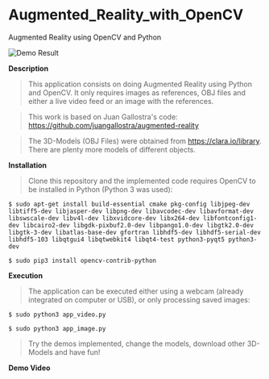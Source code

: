 # Augmented_Reality_with_OpenCV
Augmented Reality using OpenCV and Python

![Demo Result](https://github.com/kranok-dev/Augmented_Reality_with_OpenCV/blob/master/Results.jpg?raw=true)

**Description**                                                               
> This application consists on doing Augmented Reality using Python and OpenCV. It only requires images as references, OBJ files and either a live video feed or an image with the references. 

> This work is based on Juan Gallostra's code:
> https://github.com/juangallostra/augmented-reality

> The 3D-Models (OBJ Files) were obtained from https://clara.io/library. There are plenty more models of different objects.

**Installation**
> Clone this repository and the implemented code requires OpenCV to be installed in Python (Python 3 was used):
  ```
  $ sudo apt-get install build-essential cmake pkg-config libjpeg-dev libtiff5-dev libjasper-dev libpng-dev libavcodec-dev libavformat-dev libswscale-dev libv4l-dev libxvidcore-dev libx264-dev libfontconfig1-dev libcairo2-dev libgdk-pixbuf2.0-dev libpango1.0-dev libgtk2.0-dev libgtk-3-dev libatlas-base-dev gfortran libhdf5-dev libhdf5-serial-dev libhdf5-103 libqtgui4 libqtwebkit4 libqt4-test python3-pyqt5 python3-dev
  
  $ sudo pip3 install opencv-contrib-python
  ```

**Execution**
> The application can be executed either using a webcam (already integrated on computer or USB), or only processing saved images:
```
$ sudo python3 app_video.py

$ sudo python3 app_image.py
```

> Try the demos implemented, change the models, download other 3D-Models and have fun!

**Demo Video**
>
